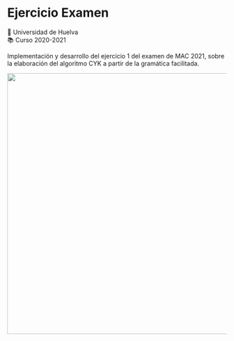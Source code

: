 #   Ejercicio Examen
:school: Universidad de Huelva  
:books: Curso 2020-2021   

Implementación y desarrollo del ejercicio 1 del examen de MAC 2021, sobre la elaboración del algoritmo CYK a partir de la gramática facilitada.  

<img src="https://github.com/alexbm98/CYK-MAC_2020-2021/blob/main/Documentaci%C3%B3n/images/EjercicioExamenMAC2021.png" width="600">
